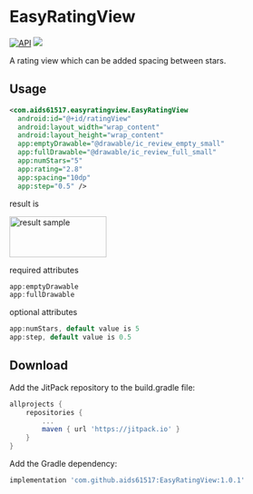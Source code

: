 # EasyRatingView
[![API](https://img.shields.io/badge/API-19%2B-brightgreen.svg?style=flat)](https://android-arsenal.com/api?level=19)
[![](https://jitpack.io/v/aids61517/EasyRatingView.svg)](https://jitpack.io/#aids61517/EasyRatingView)

A rating view which can be added spacing between stars.

## Usage

```xml
<com.aids61517.easyratingview.EasyRatingView
  android:id="@+id/ratingView"
  android:layout_width="wrap_content"
  android:layout_height="wrap_content"
  app:emptyDrawable="@drawable/ic_review_empty_small"
  app:fullDrawable="@drawable/ic_review_full_small"
  app:numStars="5"
  app:rating="2.8"
  app:spacing="10dp"
  app:step="0.5" />
```

result is 

<img alt="result sample" width="171" height="72" src="https://user-images.githubusercontent.com/15688437/61178895-10129000-a62a-11e9-813e-f85a6bf9821f.png" />

required attributes
```groovy
app:emptyDrawable 
app:fullDrawable 
``` 

optional attributes
```groovy
app:numStars, default value is 5
app:step, default value is 0.5 
``` 

## Download

Add the JitPack repository to the build.gradle file:
```groovy
allprojects {
    repositories {
        ...
        maven { url 'https://jitpack.io' }
    }
}
```
Add the Gradle dependency:
```groovy
implementation 'com.github.aids61517:EasyRatingView:1.0.1'
```
